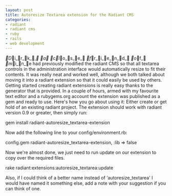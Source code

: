 ```yaml
---
layout: post
title: Autoresize Textarea extension for the Radiant CMS
categories:
- radiant
- radiant cms
- ruby
- rails
- web development
---
```

_D_i_r_k_,_ _a_ _c_l_o_s_e_ _f_r_i_e_n_d_ _o_f_ _m_i_n_e had previously modified the radiant CMS so that
all textarea controls in the administration interface would automatically
resize to fit their contents. It was really neat and worked well, although we
both talked about moving it into a radiant extension so that it could easily be
used by others.
Getting started creating radiant extensions is really easy thanks to the
generator that is provided. In a couple of hours, armed with my favourite text
editor and a rubygems.org account the extension was published as a gem and
ready to use. Here's how you go about using it:
Either create or get hold of an existing radiant project. The extension should
work with radiant version 0.9 or greater, then simply run:

  gem install radiant-autoresize_textarea-extension

Now add the following line to your config/environment.rb:

  config.gem radiant-autoresize_textarea-extension, :lib => false

Now we're almost done, we just need to run update on our extension to
copy over the required files.

  rake radiant:extensions:autoresize_textarea:update

Also, if I could think of a better name instead of
&#8216;autoresize_textarea' I would have named it something else, add a
note with your suggestion if you can think of one.

